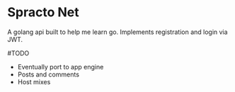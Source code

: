 # Spracto Net

A golang api built to help me learn go. Implements registration and login via JWT. 

#TODO
- Eventually port to app engine
- Posts and comments
- Host mixes